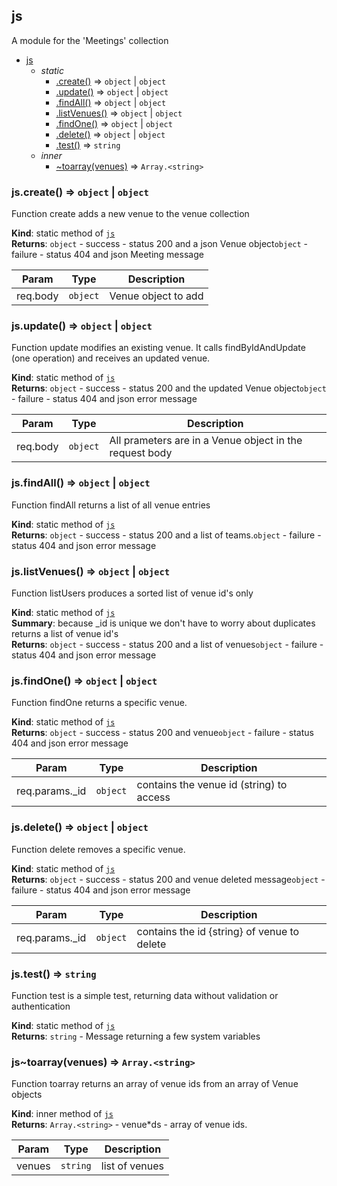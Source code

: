 <a name="meeting.controller.module_js"></a>

## js
A module for the 'Meetings' collection


* [js](#meeting.controller.module_js)
    * _static_
        * [.create()](#meeting.controller.module_js.create) ⇒ <code>object</code> \| <code>object</code>
        * [.update()](#meeting.controller.module_js.update) ⇒ <code>object</code> \| <code>object</code>
        * [.findAll()](#meeting.controller.module_js.findAll) ⇒ <code>object</code> \| <code>object</code>
        * [.listVenues()](#meeting.controller.module_js.listVenues) ⇒ <code>object</code> \| <code>object</code>
        * [.findOne()](#meeting.controller.module_js.findOne) ⇒ <code>object</code> \| <code>object</code>
        * [.delete()](#meeting.controller.module_js.delete) ⇒ <code>object</code> \| <code>object</code>
        * [.test()](#meeting.controller.module_js.test) ⇒ <code>string</code>
    * _inner_
        * [~toarray(venues)](#meeting.controller.module_js..toarray) ⇒ <code>Array.&lt;string&gt;</code>

<a name="meeting.controller.module_js.create"></a>

### js.create() ⇒ <code>object</code> \| <code>object</code>
Function create adds a new venue to the venue collection

**Kind**: static method of [<code>js</code>](#meeting.controller.module_js)  
**Returns**: <code>object</code> - success - status 200 and a json Venue object<code>object</code> - failure - status 404 and json Meeting message  

| Param | Type | Description |
| --- | --- | --- |
| req.body | <code>object</code> | Venue object to add |

<a name="meeting.controller.module_js.update"></a>

### js.update() ⇒ <code>object</code> \| <code>object</code>
Function update modifies an existing venue.
It calls findByIdAndUpdate (one operation) and receives an updated venue.

**Kind**: static method of [<code>js</code>](#meeting.controller.module_js)  
**Returns**: <code>object</code> - success - status 200 and the updated Venue object<code>object</code> - failure - status 404 and json error message  

| Param | Type | Description |
| --- | --- | --- |
| req.body | <code>object</code> | All prameters are in a Venue object in the request body |

<a name="meeting.controller.module_js.findAll"></a>

### js.findAll() ⇒ <code>object</code> \| <code>object</code>
Function findAll returns a list of all venue entries

**Kind**: static method of [<code>js</code>](#meeting.controller.module_js)  
**Returns**: <code>object</code> - success - status 200 and a list of teams.<code>object</code> - failure - status 404 and json error message  
<a name="meeting.controller.module_js.listVenues"></a>

### js.listVenues() ⇒ <code>object</code> \| <code>object</code>
Function listUsers produces a sorted list of venue id's only

**Kind**: static method of [<code>js</code>](#meeting.controller.module_js)  
**Summary**: because _id is unique we don't have to worry about duplicates
         returns a list of venue id's  
**Returns**: <code>object</code> - success - status 200 and a list of venues<code>object</code> - failure - status 404 and json error message  
<a name="meeting.controller.module_js.findOne"></a>

### js.findOne() ⇒ <code>object</code> \| <code>object</code>
Function findOne returns a specific venue.

**Kind**: static method of [<code>js</code>](#meeting.controller.module_js)  
**Returns**: <code>object</code> - success - status 200 and venue<code>object</code> - failure - status 404 and json error message  

| Param | Type | Description |
| --- | --- | --- |
| req.params._id | <code>object</code> | contains the venue id (string) to access |

<a name="meeting.controller.module_js.delete"></a>

### js.delete() ⇒ <code>object</code> \| <code>object</code>
Function delete removes a specific venue.

**Kind**: static method of [<code>js</code>](#meeting.controller.module_js)  
**Returns**: <code>object</code> - success - status 200 and venue deleted message<code>object</code> - failure - status 404 and json error message  

| Param | Type | Description |
| --- | --- | --- |
| req.params._id | <code>object</code> | contains the id {string} of venue to delete |

<a name="meeting.controller.module_js.test"></a>

### js.test() ⇒ <code>string</code>
Function test is a simple test,  returning data without validation or authentication

**Kind**: static method of [<code>js</code>](#meeting.controller.module_js)  
**Returns**: <code>string</code> - Message returning a few system variables  
<a name="meeting.controller.module_js..toarray"></a>

### js~toarray(venues) ⇒ <code>Array.&lt;string&gt;</code>
Function toarray returns an array of venue ids from an array of Venue objects

**Kind**: inner method of [<code>js</code>](#meeting.controller.module_js)  
**Returns**: <code>Array.&lt;string&gt;</code> - venue*ds - array of venue ids.  

| Param | Type | Description |
| --- | --- | --- |
| venues | <code>string</code> | list of venues |

